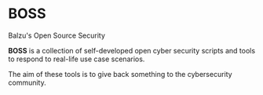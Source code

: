 # BOSS
Balzu's Open Source Security

**BOSS** is a collection of self-developed open cyber security scripts and tools to respond to real-life use case scenarios.

The aim of these tools is to give back something to the cybersecurity community.
